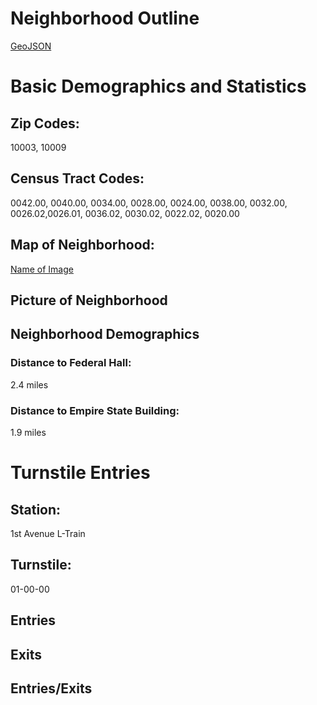 # Neighborhood Outline
[GeoJSON](https://github.com/jgadasi/HC6/blob/master/map.geojson)

# Basic Demographics and Statistics
## Zip Codes:
10003, 10009
## Census Tract Codes: 
0042.00, 0040.00, 0034.00, 0028.00, 0024.00, 0038.00, 0032.00, 0026.02,0026.01, 0036.02, 0030.02, 0022.02, 0020.00
## Map of Neighborhood: 
[Name of Image](link "Alt Text")
## Picture of Neighborhood

## Neighborhood Demographics

### Distance to Federal Hall:
2.4 miles

### Distance to Empire State Building:
1.9 miles 

# Turnstile Entries 
## Station: 
1st Avenue L-Train 
## Turnstile: 
01-00-00
## Entries 

## Exits 

## Entries/Exits 


